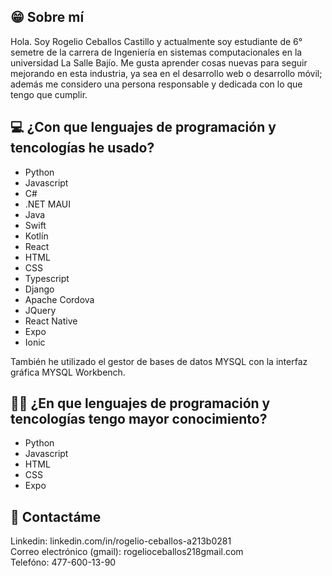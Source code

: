 
## 😁 Sobre mí
Hola. Soy Rogelio Ceballos Castillo y actualmente soy estudiante de 6° semetre de la carrera de Ingeniería en sistemas computacionales en la universidad La Salle Bajío. Me gusta aprender cosas nuevas para seguir mejorando en esta industria, ya sea en el desarrollo web o desarrollo móvil; además me considero una persona responsable y dedicada con lo que tengo que cumplir.

## :computer: ¿Con que lenguajes de programación y tencologías he usado?
<ul>
  <li>Python</li>
  <li>Javascript</li>
  <li>C#</li>
  <li>.NET MAUI</li>
  <li>Java</li>
  <li>Swift</li>
  <li>Kotlín</li>
  <li>React</li>
  <li>HTML</li>
  <li>CSS</li>
  <li>Typescript</li>
  <li>Django</li>
  <li>Apache Cordova</li>
  <li>JQuery</li>
  <li>React Native</li>
  <li>Expo</li>
  <li>Ionic</li>
</ul>

También he utilizado el gestor de bases de datos MYSQL con la interfaz gráfica
MYSQL Workbench.

##  🧑‍💻 ¿En que lenguajes de programación y tencologías tengo mayor conocimiento?
<ul>
  <li>Python</li>
  <li>Javascript</li>
  <li>HTML</li>
  <li>CSS</li>
  <li>Expo</li>
</ul>

## 👨 Contactáme 
Linkedin: linkedin.com/in/rogelio-ceballos-a213b0281
<br>
Correo electrónico (gmail): rogelioceballos218gmail.com
<br>
Telefóno: 477-600-13-90

